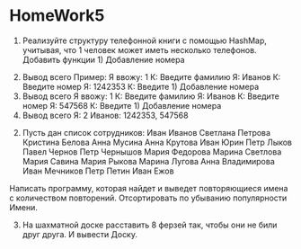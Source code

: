 # HomeWork5
1. Реализуйте структуру телефонной книги с помощью HashMap, учитывая, что 1 человек может иметь несколько телефонов.
Добавить функции 1) Добавление номера
2) Вывод всего
Пример:
Я ввожу: 1
К: Введите фамилию
Я: Иванов
К: Введите номер
Я: 1242353
К: Введите 1) Добавление номера
2) Вывод всего
Я ввожу: 1
К: Введите фамилию
Я: Иванов
К: Введите номер
Я: 547568
К: Введите 1) Добавление номера
2) Вывод всего
Я: 2
Иванов: 1242353, 547568

2. Пусть дан список сотрудников:
Иван Иванов
Светлана Петрова
Кристина Белова
Анна Мусина
Анна Крутова
Иван Юрин
Петр Лыков
Павел Чернов
Петр Чернышов
Мария Федорова
Марина Светлова
Мария Савина
Мария Рыкова
Марина Лугова
Анна Владимирова
Иван Мечников
Петр Петин
Иван Ежов

Написать программу, которая найдет и выведет повторяющиеся имена с количеством повторений.
Отсортировать по убыванию популярности Имени.

3. На шахматной доске расставить 8 ферзей так, чтобы они не били друг друга. И вывести Доску.
